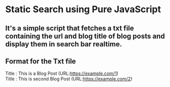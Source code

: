 # Static Search using Pure JavaScript

## It's a simple script that fetches a txt file containing the url and blog title of blog posts and display them in search bar realtime.

## Format for the Txt file 

Title : This is a Blog Post (URL:https://example.com/1) </br>
Title : This is second Blog Post (URL:https://example.com/2)
